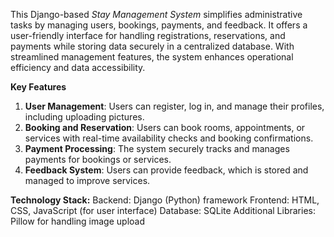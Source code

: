 This Django-based *Stay Management System* simplifies administrative tasks by managing users, bookings, payments, and feedback. It offers a user-friendly interface for handling registrations, reservations, and payments while storing data securely in a centralized database. With streamlined management features, the system enhances operational efficiency and data accessibility.

**Key Features**
1. **User Management**: Users can register, log in, and manage their profiles, including uploading pictures.  
2. **Booking and Reservation**: Users can book rooms, appointments, or services with real-time availability checks and booking confirmations.  
3. **Payment Processing**: The system securely tracks and manages payments for bookings or services.  
4. **Feedback System**: Users can provide feedback, which is stored and managed to improve services.


**Technology Stack:**
Backend: Django (Python) framework
Frontend: HTML, CSS, JavaScript (for user interface)
Database: SQLite
Additional Libraries: Pillow for handling image upload
